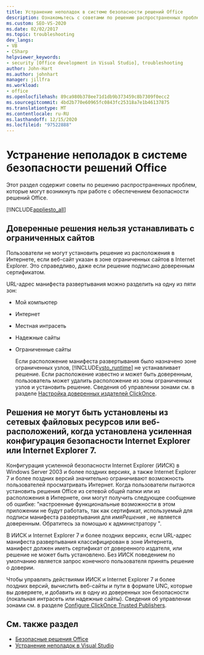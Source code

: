 ```yaml
---
title: Устранение неполадок в системе безопасности решений Office
description: Ознакомьтесь с советами по решению распространенных проблем, которые могут возникнуть при работе с безопасностью Microsoft Office решений.
ms.custom: SEO-VS-2020
ms.date: 02/02/2017
ms.topic: troubleshooting
dev_langs:
- VB
- CSharp
helpviewer_keywords:
- security [Office development in Visual Studio], troubleshooting
author: John-Hart
ms.author: johnhart
manager: jillfra
ms.workload:
- office
ms.openlocfilehash: 89ca980b378ee71d1db9b373459c8b7309f0ecc2
ms.sourcegitcommit: 4bd2b770e60965fc0843fc25318a7e1b46137875
ms.translationtype: MT
ms.contentlocale: ru-RU
ms.lasthandoff: 12/15/2020
ms.locfileid: "97522888"
---
```

# <a name="troubleshoot-office-solution-security"></a>Устранение неполадок в системе безопасности решений Office
  Этот раздел содержит советы по решению распространенных проблем, которые могут возникнуть при работе с обеспечением безопасности решений Office.

 [!INCLUDE[appliesto_all](../vsto/includes/appliesto-all-md.md)]

## <a name="trusted-solutions-cannot-be-installed-from-restricted-sites"></a>Доверенные решения нельзя устанавливать с ограниченных сайтов
 Пользователи не могут установить решение из расположения в Интернете, если веб-сайт указан в зоне ограниченных сайтов в Internet Explorer. Это справедливо, даже если решение подписано доверенным сертификатом.

 URL-адрес манифеста развертывания можно разделить на одну из пяти зон:

- Мой компьютер

- Интернет

- Местная интрасеть

- Надежные сайты

- Ограниченные сайты

  Если расположение манифеста развертывания было назначено зоне ограниченных узлов, [!INCLUDE[vsto_runtime](../vsto/includes/vsto-runtime-md.md)] не устанавливает решение. Если расположение известно и может быть доверенным, пользователь может удалить расположение из зоны ограниченных узлов и установить решение. Сведения об управлении зонами см. в разделе [Настройка доверенных издателей ClickOnce](/previous-versions/dotnet/articles/ms996418(v=msdn.10)).

## <a name="solutions-cannot-be-installed-from-network-file-shares-or-web-locations-when-internet-explorer-enhanced-security-configuration-or-internet-explorer-7-is-installed"></a>Решения не могут быть установлены из сетевых файловых ресурсов или веб-расположений, когда установлена усиленная конфигурация безопасности Internet Explorer или Internet Explorer 7.
 Конфигурация усиленной безопасности Internet Explorer (ИИСК) в Windows Server 2003 и более поздних версиях, а также Internet Explorer 7 и более поздних версий значительно ограничивают возможность пользователей просматривать Интернет. Когда пользователи пытаются установить решения Office из сетевой общей папки или из расположения в Интернете, они могут получить следующее сообщение об ошибке: "настроенные функциональные возможности в этом приложении не будут работать, так как сертификат, используемый для подписи манифеста развертывания для *имяРешения* , не является доверенным. Обратитесь за помощью к администратору ".

 В ИИСК и Internet Explorer 7 и более поздних версиях, если URL-адрес манифеста развертывания классифицирован в зоне Интернета, манифест должен иметь сертификат от доверенного издателя, или решение не может быть установлено. Без ИИСК поведением по умолчанию является запрос конечного пользователя принять решение о доверии.

 Чтобы управлять действиями ИИСК и Internet Explorer 7 и более поздних версий, вычислить веб-сайты и пути в формате UNC, которые вы доверяете, и добавить их в одну из доверенных зон безопасности (локальная интрасеть или надежные сайты). Сведения об управлении зонами см. в разделе [Configure ClickOnce Trusted Publishers](/previous-versions/dotnet/articles/ms996418(v=msdn.10)).

## <a name="see-also"></a>См. также раздел
- [Безопасные решения Office](../vsto/securing-office-solutions.md)
- [Устранение неполадок в Visual Studio](/troubleshoot/visualstudio/welcome-visual-studio/)

